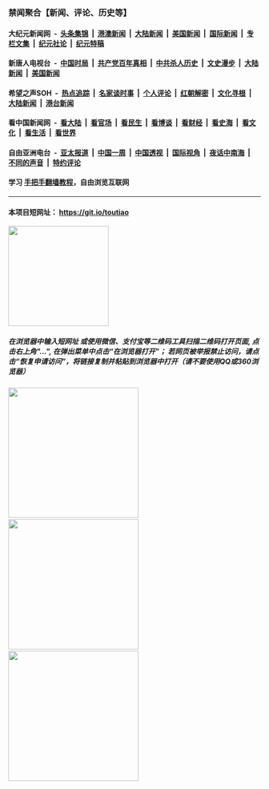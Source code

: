 ### 禁闻聚合【新闻、评论、历史等】

#### 大纪元新闻网 &nbsp;-&nbsp; [头条集锦](indexes/E头条集锦.md?t=03042331) &nbsp;|&nbsp; [港澳新闻](indexes/E港澳新闻.md?t=03042331)  &nbsp;|&nbsp; [大陆新闻](indexes/E大陆新闻.md?t=03042331) &nbsp;|&nbsp; [美国新闻](indexes/E美国新闻.md?t=03042331) &nbsp;|&nbsp; [国际新闻](indexes/E国际新闻.md?t=03042331) &nbsp;|&nbsp; [专栏文集](indexes/E专栏文集.md?t=03042331) &nbsp;|&nbsp; [纪元社论](indexes/E纪元社论.md?t=03042331) &nbsp;|&nbsp; [纪元特稿](indexes/E纪元特稿.md?t=03042331) 

#### 新唐人电视台 &nbsp;-&nbsp; [中国时局](indexes/N中国时局.md?t=03042331) &nbsp;|&nbsp; [共产党百年真相](indexes/N共产党百年真相.md?t=03042331) &nbsp;|&nbsp; [中共杀人历史](indexes/N中共杀人历史.md?t=03042331) &nbsp;|&nbsp; [文史漫步](indexes/N文史漫步.md?t=03042331) &nbsp;|&nbsp; [大陆新闻](indexes/N大陆新闻.md?t=03042331) &nbsp;|&nbsp; [美国新闻](indexes/N美国新闻.md?t=03042331)

#### 希望之声SOH &nbsp;-&nbsp; [热点追踪](indexes/H热点追踪.md?t=03042331) &nbsp;|&nbsp; [名家谈时事](indexes/H名家谈时事.md?t=03042331) &nbsp;|&nbsp; [个人评论](indexes/H个人评论.md?t=03042331)  &nbsp;|&nbsp; [红朝解密](indexes/H红朝解密.md?t=03042331) &nbsp;|&nbsp; [文化寻根](indexes/H文化寻根.md?t=03042331) &nbsp;|&nbsp; [大陆新闻](indexes/H大陆新闻.md?t=03042331) &nbsp;|&nbsp; [港台新闻](indexes/H港台新闻.md?t=03042331)

#### 看中国新闻网 &nbsp;-&nbsp; [看大陆](indexes/S看大陆.md?t=03042331) &nbsp;|&nbsp; [看官场](indexes/S看官场.md?t=03042331) &nbsp;|&nbsp; [看民生](indexes/S看民生.md?t=03042331)  &nbsp;|&nbsp; [看博谈](indexes/S看博谈.md?t=03042331) &nbsp;|&nbsp; [看财经](indexes/S看财经.md?t=03042331) &nbsp;|&nbsp; [看史海](indexes/S看史海.md?t=03042331) &nbsp;|&nbsp; [看文化](indexes/S看文化.md?t=03042331) &nbsp;|&nbsp; [看生活](indexes/S看生活.md?t=03042331) &nbsp;|&nbsp; [看世界](indexes/S看世界.md?t=03042331)

#### 自由亚洲电台 &nbsp;-&nbsp; [亚太报道](indexes/R亚太报道.md?t=03042331) &nbsp;|&nbsp; [中国一周](indexes/R中国一周.md?t=03042331) &nbsp;|&nbsp; [中国透视](indexes/R中国透视.md?t=03042331)  &nbsp;|&nbsp; [国际视角](indexes/R国际视角.md?t=03042331) &nbsp;|&nbsp; [夜话中南海](indexes/R夜话中南海.md?t=03042331) &nbsp;|&nbsp; [不同的声音](indexes/R不同的声音.md?t=03042331) &nbsp;|&nbsp; [特约评论](indexes/R特约评论.md?t=03042331)

#### 学习 [手把手翻墙教程](https://github.com/gfw-breaker/guides/wiki)，自由浏览互联网

----

#### 本项目短网址： https://git.io/toutiao
<img src="https://raw.githubusercontent.com/gfw-breaker/banned-news/master/scripts/img/qr.png" width="200px"/>  

##### 在浏览器中输入短网址 或使用微信、支付宝等二维码工具扫描二维码打开页面, 点击右上角"...", 在弹出菜单中点击“在浏览器打开”； 若网页被举报禁止访问，请点击“恢复申请访问”，将链接复制并粘贴到浏览器中打开（请不要使用QQ或360浏览器）

<img src="https://raw.githubusercontent.com/gfw-breaker/banned-news/master/scripts/img/1.png" width="260px"/> &nbsp; <img src="https://raw.githubusercontent.com/gfw-breaker/banned-news/master/scripts/img/2.png" width="260px"/> &nbsp; <img src="https://raw.githubusercontent.com/gfw-breaker/banned-news/master/scripts/img/3.png" width="260px"/>
